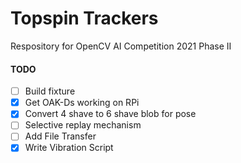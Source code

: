 # Topspin Trackers

Respository for OpenCV AI Competition 2021 Phase II

#### TODO

- [ ] Build fixture
- [x] Get OAK-Ds working on RPi
- [x] Convert 4 shave to 6 shave blob for pose
- [ ] Selective replay mechanism
- [ ] Add File Transfer
- [x] Write Vibration Script
